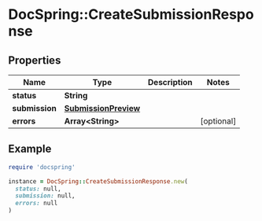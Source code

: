 # DocSpring::CreateSubmissionResponse

## Properties

| Name | Type | Description | Notes |
| ---- | ---- | ----------- | ----- |
| **status** | **String** |  |  |
| **submission** | [**SubmissionPreview**](SubmissionPreview.md) |  |  |
| **errors** | **Array&lt;String&gt;** |  | [optional] |

## Example

```ruby
require 'docspring'

instance = DocSpring::CreateSubmissionResponse.new(
  status: null,
  submission: null,
  errors: null
)
```

